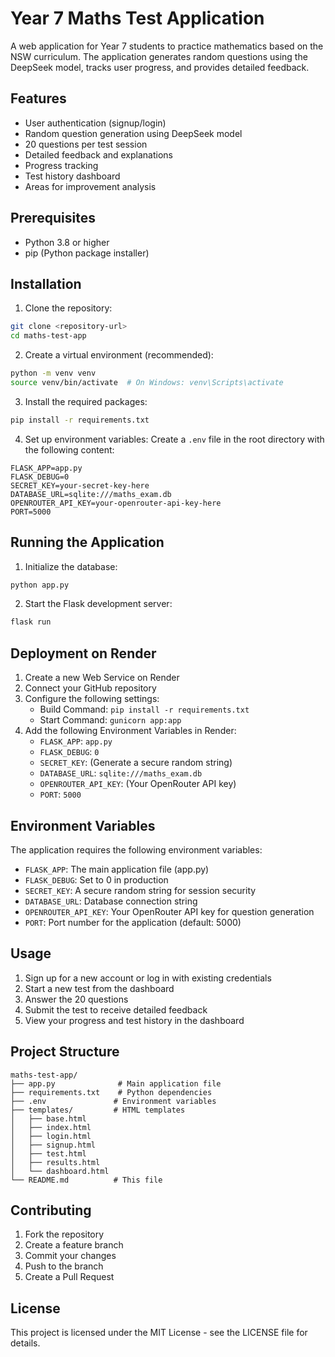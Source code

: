 # Year 7 Maths Test Application

A web application for Year 7 students to practice mathematics based on the NSW curriculum. The application generates random questions using the DeepSeek model, tracks user progress, and provides detailed feedback.

## Features

- User authentication (signup/login)
- Random question generation using DeepSeek model
- 20 questions per test session
- Detailed feedback and explanations
- Progress tracking
- Test history dashboard
- Areas for improvement analysis

## Prerequisites

- Python 3.8 or higher
- pip (Python package installer)

## Installation

1. Clone the repository:
```bash
git clone <repository-url>
cd maths-test-app
```

2. Create a virtual environment (recommended):
```bash
python -m venv venv
source venv/bin/activate  # On Windows: venv\Scripts\activate
```

3. Install the required packages:
```bash
pip install -r requirements.txt
```

4. Set up environment variables:
Create a `.env` file in the root directory with the following content:
```
FLASK_APP=app.py
FLASK_DEBUG=0
SECRET_KEY=your-secret-key-here
DATABASE_URL=sqlite:///maths_exam.db
OPENROUTER_API_KEY=your-openrouter-api-key-here
PORT=5000
```

## Running the Application

1. Initialize the database:
```bash
python app.py
```

2. Start the Flask development server:
```bash
flask run
```

## Deployment on Render

1. Create a new Web Service on Render
2. Connect your GitHub repository
3. Configure the following settings:
   - Build Command: `pip install -r requirements.txt`
   - Start Command: `gunicorn app:app`
4. Add the following Environment Variables in Render:
   - `FLASK_APP`: `app.py`
   - `FLASK_DEBUG`: `0`
   - `SECRET_KEY`: (Generate a secure random string)
   - `DATABASE_URL`: `sqlite:///maths_exam.db`
   - `OPENROUTER_API_KEY`: (Your OpenRouter API key)
   - `PORT`: `5000`

## Environment Variables

The application requires the following environment variables:

- `FLASK_APP`: The main application file (app.py)
- `FLASK_DEBUG`: Set to 0 in production
- `SECRET_KEY`: A secure random string for session security
- `DATABASE_URL`: Database connection string
- `OPENROUTER_API_KEY`: Your OpenRouter API key for question generation
- `PORT`: Port number for the application (default: 5000)

## Usage

1. Sign up for a new account or log in with existing credentials
2. Start a new test from the dashboard
3. Answer the 20 questions
4. Submit the test to receive detailed feedback
5. View your progress and test history in the dashboard

## Project Structure

```
maths-test-app/
├── app.py              # Main application file
├── requirements.txt    # Python dependencies
├── .env               # Environment variables
├── templates/         # HTML templates
│   ├── base.html
│   ├── index.html
│   ├── login.html
│   ├── signup.html
│   ├── test.html
│   ├── results.html
│   └── dashboard.html
└── README.md          # This file
```

## Contributing

1. Fork the repository
2. Create a feature branch
3. Commit your changes
4. Push to the branch
5. Create a Pull Request

## License

This project is licensed under the MIT License - see the LICENSE file for details. 
